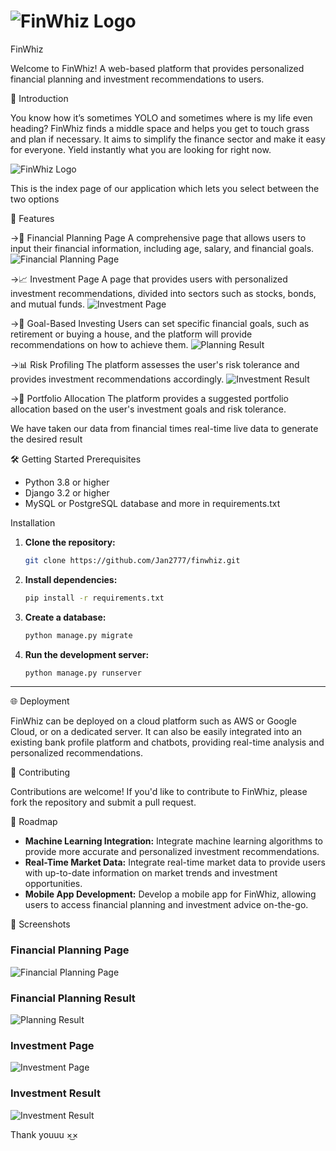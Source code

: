 # ![FinWhiz Logo](images/finwhiz.png) 


FinWhiz


Welcome to FinWhiz! A web-based platform that provides personalized financial planning and investment recommendations to users.

🚀 Introduction

You know how it’s sometimes YOLO and sometimes where is my life even heading? FinWhiz finds a middle space and helps you get to touch grass and plan if necessary. It aims to simplify the finance sector and make it easy for everyone. Yield instantly what you are looking for right now.

![FinWhiz Logo](images/finwhiz_logo.png)

This is the index page of our application which lets you select between the two options


🌟 Features

->📝 Financial Planning Page
A comprehensive page that allows users to input their financial information, including age, salary, and financial goals.
![Financial Planning Page](images/financial_planning_index.png)

->📈 Investment Page
A page that provides users with personalized investment recommendations, divided into sectors such as stocks, bonds, and mutual funds.
![Investment Page](images/investment_index.png)

->🎯 Goal-Based Investing
Users can set specific financial goals, such as retirement or buying a house, and the platform will provide recommendations on how to achieve them.
![Planning Result](images/planning_result.png)

->📊 Risk Profiling
The platform assesses the user's risk tolerance and provides investment recommendations accordingly.
![Investment Result](images/investment_result.png)

->🧩 Portfolio Allocation
The platform provides a suggested portfolio allocation based on the user's investment goals and risk tolerance.

We have taken our data from financial times real-time live data to generate the desired result

🛠 Getting Started
Prerequisites
- Python 3.8 or higher
- Django 3.2 or higher
- MySQL or PostgreSQL database and more in requirements.txt

Installation
1. **Clone the repository:**
    ```bash
    git clone https://github.com/Jan2777/finwhiz.git
    ```
2. **Install dependencies:**
    ```bash
    pip install -r requirements.txt
    ```
3. **Create a database:**
    ```bash
    python manage.py migrate
    ```
4. **Run the development server:**
    ```bash
    python manage.py runserver
    ```

---

🌐 Deployment

FinWhiz can be deployed on a cloud platform such as AWS or Google Cloud, or on a dedicated server. It can also be easily integrated into an existing bank profile platform and chatbots, providing real-time analysis and personalized recommendations.

🤝 Contributing

Contributions are welcome! If you'd like to contribute to FinWhiz, please fork the repository and submit a pull request.

🚧 Roadmap

- **Machine Learning Integration:** Integrate machine learning algorithms to provide more accurate and personalized investment recommendations.
- **Real-Time Market Data:** Integrate real-time market data to provide users with up-to-date information on market trends and investment opportunities.
- **Mobile App Development:** Develop a mobile app for FinWhiz, allowing users to access financial planning and investment advice on-the-go.

📸 Screenshots

### Financial Planning Page
![Financial Planning Page](images/financial_planning_index.png)

### Financial Planning Result
![Planning Result](images/planning_result.png)

### Investment Page
![Investment Page](images/investment_index.png)

### Investment Result
![Investment Result](images/investment_result.png)

Thank youuu ×͜×

